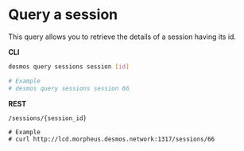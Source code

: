 # Query a session
This query allows you to retrieve the details of a session having its id. 

**CLI**
```bash
desmos query sessions session [id]

# Example
# desmos query sessions session 66
```

**REST**
```
/sessions/{session_id}

# Example
# curl http://lcd.morpheus.desmos.network:1317/sessions/66
```
